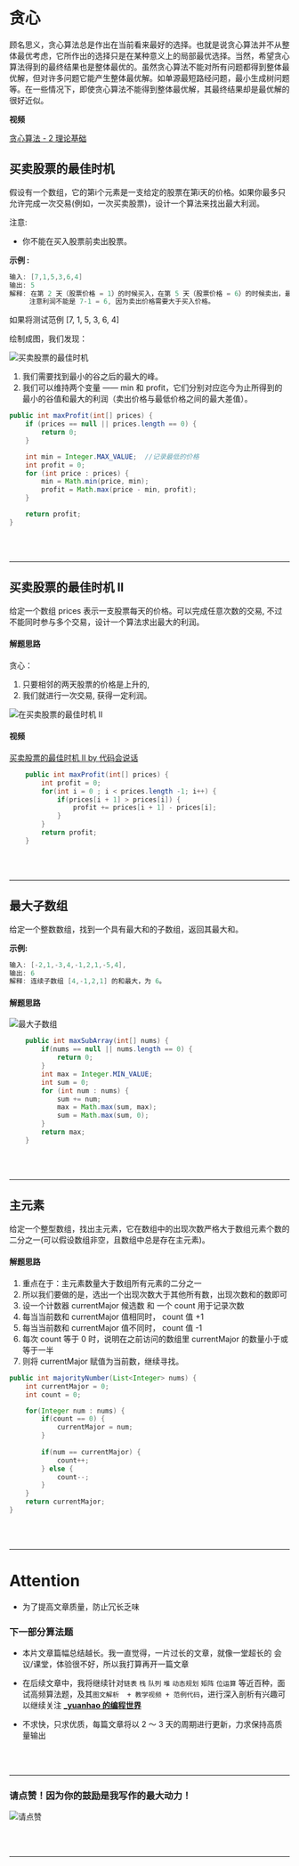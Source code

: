 # 贪心

顾名思义，贪心算法总是作出在当前看来最好的选择。也就是说贪心算法并不从整体最优考虑，它所作出的选择只是在某种意义上的局部最优选择。当然，希望贪心算法得到的最终结果也是整体最优的。虽然贪心算法不能对所有问题都得到整体最优解，但对许多问题它能产生整体最优解。如单源最短路经问题，最小生成树问题等。在一些情况下，即使贪心算法不能得到整体最优解，其最终结果却是最优解的很好近似。

**视频**

[贪心算法 - 2 理论基础](https://www.bilibili.com/video/av65193552?from=search&seid=429719838356054844)

## 买卖股票的最佳时机

假设有一个数组，它的第i个元素是一支给定的股票在第i天的价格。如果你最多只允许完成一次交易(例如，一次买卖股票)，设计一个算法来找出最大利润。

注意: 
- 你不能在买入股票前卖出股票。

**示例 :**

```java
输入: [7,1,5,3,6,4]
输出: 5
解释: 在第 2 天（股票价格 = 1）的时候买入，在第 5 天（股票价格 = 6）的时候卖出，最大利润 = 6-1 = 5 。
     注意利润不能是 7-1 = 6, 因为卖出价格需要大于买入价格。
```

如果将测试范例 [7, 1, 5, 3, 6, 4] 

绘制成图，我们发现：

![买卖股票的最佳时机](https://img-blog.csdnimg.cn/20191016120857672.png?x-oss-process=image/watermark,type_ZmFuZ3poZW5naGVpdGk,shadow_10,text_aHR0cHM6Ly9ibG9nLmNzZG4ubmV0L3FxXzQzMzc3NzQ5,size_16,color_FFFFFF,t_70)

1. 我们需要找到最小的谷之后的最大的峰。
2. 我们可以维持两个变量 —— min 和 profit，它们分别对应迄今为止所得到的最小的谷值和最大的利润（卖出价格与最低价格之间的最大差值）。

```java
public int maxProfit(int[] prices) {
    if (prices == null || prices.length == 0) {
        return 0;
    }

    int min = Integer.MAX_VALUE;  //记录最低的价格
    int profit = 0;
    for (int price : prices) {
        min = Math.min(price, min);
        profit = Math.max(price - min, profit);
    }

    return profit;
}
```

<br>
<br>

----


## 买卖股票的最佳时机 II

给定一个数组 prices 表示一支股票每天的价格。可以完成任意次数的交易, 不过不能同时参与多个交易，设计一个算法求出最大的利润。

#### 解题思路

贪心：
1. 只要相邻的两天股票的价格是上升的,
2. 我们就进行一次交易, 获得一定利润。

![在买卖股票的最佳时机 II](https://img-blog.csdnimg.cn/20191016125214664.png?x-oss-process=image/watermark,type_ZmFuZ3poZW5naGVpdGk,shadow_10,text_aHR0cHM6Ly9ibG9nLmNzZG4ubmV0L3FxXzQzMzc3NzQ5,size_16,color_FFFFFF,t_70)

#### 视频

[买卖股票的最佳时机 II by 代码会说话](https://www.bilibili.com/video/av38269639?from=search&seid=11897241554317460756)


```java
    public int maxProfit(int[] prices) {
        int profit = 0;
        for(int i = 0 ; i < prices.length -1; i++) {
            if(prices[i + 1] > prices[i]) {
                profit += prices[i + 1] - prices[i];
            }
        }
        return profit;
    }
```

<br>
<br>

----

## 最大子数组

给定一个整数数组，找到一个具有最大和的子数组，返回其最大和。

**示例:**

```java
输入: [-2,1,-3,4,-1,2,1,-5,4],
输出: 6
解释: 连续子数组 [4,-1,2,1] 的和最大，为 6。
```

#### 解题思路

![最大子数组](https://img-blog.csdnimg.cn/20191016130818996.gif)

```java
    public int maxSubArray(int[] nums) {
        if(nums == null || nums.length == 0) {
            return 0;
        }
        int max = Integer.MIN_VALUE;
        int sum = 0;
        for (int num : nums) {
            sum += num;
            max = Math.max(sum, max);
            sum = Math.max(sum, 0);
        }
        return max;
    }
```

<br>
<br>

----

## 主元素

给定一个整型数组，找出主元素，它在数组中的出现次数严格大于数组元素个数的二分之一(可以假设数组非空，且数组中总是存在主元素)。

#### 解题思路

1. 重点在于：主元素数量大于数组所有元素的二分之一
2. 所以我们要做的是，选出一个出现次数大于其他所有数，出现次数和的数即可
3. 设一个计数器 currentMajor 候选数 和 一个 count 用于记录次数
4. 每当当前数和 currentMajor 值相同时， count 值 +1
5. 每当当前数和 currentMajor 值不同时， count 值 -1
6. 每次 count 等于 0 时，说明在之前访问的数组里 currentMajor 的数量小于或等于一半
7. 则将 currentMajor 赋值为当前数，继续寻找。

```java
public int majorityNumber(List<Integer> nums) {
    int currentMajor = 0;
    int count = 0;

    for(Integer num : nums) {
        if(count == 0) {
            currentMajor = num;
        }
        
        if(num == currentMajor) {
            count++;
        } else {
            count--;
        }
    }
    return currentMajor;
}
```

<br>
<br>

----

# Attention

- 为了提高文章质量，防止冗长乏味

### 下一部分算法题

- 本片文章篇幅总结越长。我一直觉得，一片过长的文章，就像一堂超长的 会议/课堂，体验很不好，所以我打算再开一篇文章

- 在后续文章中，我将继续针对`链表` `栈` `队列` `堆` `动态规划` `矩阵` `位运算` 等近百种，面试高频算法题，及其`图文解析  + 教学视频 + 范例代码`，进行深入剖析有兴趣可以继续关注 **[_yuanhao 的编程世界](https://juejin.im/user/5d00b2ee6fb9a07ef5622eed)**

- 不求快，只求优质，每篇文章将以 2 ～ 3 天的周期进行更新，力求保持高质量输出

<br>
<br>

-----

### 请点赞！因为你的鼓励是我写作的最大动力！

![请点赞](https://img-blog.csdnimg.cn/20191016135326393.jpg)

<br>
<br>

----


